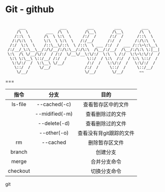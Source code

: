 # Git - github

```

      ___               ___         ___         ___         ___
     /\  \        ___  /\  \       /\__\       /\__\       /\  \
    /::\  \      /\  \ \:\  \     /:/  /      /:/  /      /::\  \
   /:/\:\  \     \:\  \ \:\  \   /:/__/      /:/  /      /:/\:\  \
  /:/  \:\  \    /::\__\/::\  \ /::\  \ ___ /:/  /  ___ /::\~\:\__\
 /:/__/_\:\__\__/:/\/__/:/\:\__/:/\:\  /\__/:/__/  /\__/:/\:\ \:|__|
 \:\  /\ \/__/\/:/  / /:/  \/__\/__\:\/:/  \:\  \ /:/  \:\~\:\/:/  /
  \:\ \:\__\ \::/__/ /:/  /         \::/  / \:\  /:/  / \:\ \::/  /
   \:\/:/  /  \:\__\ \/__/          /:/  /   \:\/:/  /   \:\/:/  /
    \::/  /    \/__/               /:/  /     \::/  /     \::/__/
     \/__/                         \/__/       \/__/       ~~

```


===

| 指令 | 分支 | 目的|
|:---:|:---:|:---:|
|ls-file|--cached(-c)|查看暂存区中的文件|
||--midified(-m)|查看删除过的文件|
||--delete(-d)|查看删除过的文件|
||--other(-o)|查看没有背git跟踪的文件|
|rm|--cached|删除暂存区文件|
|branch||创建分支|
|merge||合并分支命令|
|checkout||切换分支命令|

git
